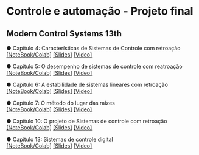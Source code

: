 # Controle e automação - Projeto final

## Modern Control Systems 13th
● Capítulo 4: Características de Sistemas de Controle com retroação\
[[NoteBook/Colab]]() [[Slides]]() [[Video]]()

● Capítulo 5: O desempenho de sistemas de controle com reatroação\
[[NoteBook/Colab]]() [[Slides]]() [[Video]]()

● Capítulo 6: A estabilidade de sistemas lineares com retroação\
[[NoteBook/Colab]](https://github.com/RafaelMunizz/controle_automacao_proj_final/blob/main/Notebooks/Cap6_The_Stability_of_Linear_Feedback_Systems.ipynb) [[Slides]](https://www.slideserve.com/josephinedavis/unit-iii-stability-analysis-powerpoint-ppt-presentation) [[Video]](https://www.youtube.com/watch?v=nzZ19jKm-jk&pp=ygUpIHRoZSBzdGFiaWxpdHkgb2YgbGluZWFyIGZlZWRiYWNrIHN5c3RlbXM%3D)

● Capítulo 7: O método do lugar das raízes\
[[NoteBook/Colab]]() [[Slides]]() [[Video]]()

● Capítulo 10: O projeto de Sistemas de controle com retroação\
[[NoteBook/Colab]](https://github.com/RafaelMunizz/controle_automacao_proj_final/blob/main/Notebooks/Cap10_The_Design_of_Feedback_Control_Systems.ipynb) [[Slides]](https://slideplayer.com/slide/17258822/) [[Video]](https://www.youtube.com/watch?v=0OveuofU200)

● Capítulo 13: Sistemas de controle digital\
[[NoteBook/Colab]]() [[Slides]]() [[Video]]()
